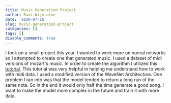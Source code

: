 ```yaml
---
title: Music Generation Project
author: Ravi Wijeratne
date: '2020-07-16'
slug: music-generation-project
categories: []
tags: []
disable_comments: true
---
```

I took on a small project this year. I wanted to work more on nueral networks so I attempted to create one that generated music. I used a dataset of midi versions of mozart's music. In order to create the algorithm I utilized this [tutorial](https://www.analyticsvidhya.com/blog/2020/01/how-to-perform-automatic-music-generation/). This tutorial was very helpful in helping me understand how to work with midi data. I used a modified version of the WaveNet Architecture. One problem I ran into was that the model tended to return a long run of the same note. So in the end it would only half the time generate a good song. I want to make the model more complex in the future and train it with more data.